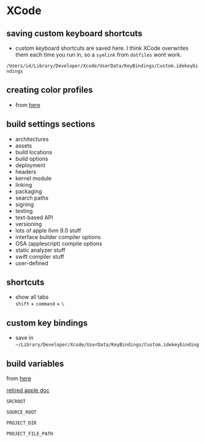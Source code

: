 # XCode

## saving custom keyboard shortcuts

- custom keyboard shortcuts are saved here. I think XCode overwrites them each
time you run in, so a `symlink` from `dotfiles` wont work.

`/Users/id/Library/Developer/Xcode/UserData/KeyBindings/Custom.idekeybindings`

## creating color profiles
- from [here](https://www.natashatherobot.com/xcode-color-palette/)

## build settings sections
* architectures
* assets
* build locations
* build options
* deployment
* headers
* kernel module
* linking
* packaging
* search paths
* signing
* testing
* text-based API
* versioning
* lots of apple llvm 9.0 stuff
* interface builder compiler options
* OSA (applescript) compile options
* static analyzer stuff
* swift compiler stuff
* user-defined

## shortcuts

* show all tabs  
`shift` + `command` + `\`

## custom key bindings
* save in `~/Library/Developer/Xcode/UserData/KeyBindings/Custom.idekeybinding`

## build variables
from [here](https://stackoverflow.com/questions/36323031/what-the-different-between-srcroot-and-project-dir)

[retired apple doc](https://developer.apple.com/legacy/library/documentation/DeveloperTools/Reference/XcodeBuildSettingRef/1-Build_Setting_Reference/build_setting_ref.html#//apple_ref/doc/uid/TP40003931-CH3-SW49)

`SRCROOT`

`SOURCE_ROOT`

`PROJECT_DIR`

`PROJECT_FILE_PATH`
